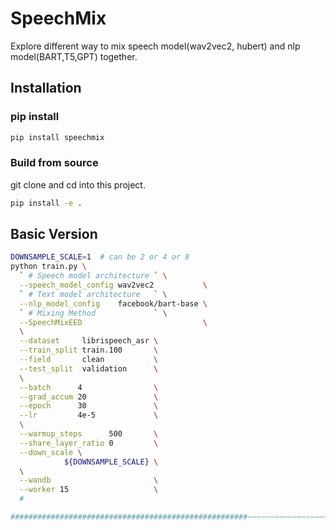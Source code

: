 # SpeechMix

Explore different way to mix speech model(wav2vec2, hubert) and nlp model(BART,T5,GPT) together.

## Installation

### pip install

```sh
pip install speechmix
```

### Build from source

git clone and cd into this project.

```sh
pip install -e .
```

## Basic Version

```sh
DOWNSAMPLE_SCALE=1  # can be 2 or 4 or 8
python train.py \
  ` # Speech model architecture ` \
  --speech_model_config wav2vec2           \
  ` # Text model architecture   ` \
  --nlp_model_config    facebook/bart-base \
  ` # Mixing Method             ` \
  --SpeechMixEED                           \
  \
  --dataset     librispeech_asr \
  --train_split train.100       \
  --field       clean           \
  --test_split  validation      \
  \
  --batch      4                \
  --grad_accum 20               \
  --epoch      30               \
  --lr         4e-5             \
  \
  --warmup_steps      500       \
  --share_layer_ratio 0         \
  --down_scale \
            ${DOWNSAMPLE_SCALE} \
  \
  --wandb                       \
  --worker 15                   \
  #
```

```sh
#####################################################~~~~~~~~~~~~~~~~~~~~~~~~~~~
```
